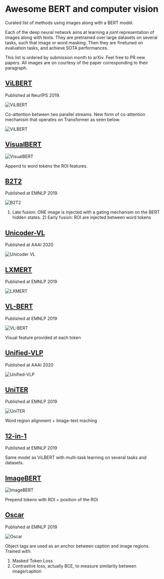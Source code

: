 # Awesome BERT and computer vision
Curated list of methods using images along with a BERT model.

Each of the deep neural network aims at learning a joint representation of images along with texts. They are pretrained over large datasets on several tasks, such that image or word masking. Then they are finetuned on evaluation tasks, and achieve SOTA performances.

This list is ordered by submission month to arXiv. Feel free to PR new papers.
All images are on courtesy of the paper corresponding to their paragraph.

## [ViLBERT](https://arxiv.org/abs/1908.02265)
Published at NeurIPS 2019.

![ViLBERT](images/vilbert1.png)

Co-attention between two parallel streams. New form of co-attention mechanism that operates on Transformer as seen below.

![ViLBERT](images/vilbert2.png)

## [VisualBERT](https://arxiv.org/abs/1908.03557)

![VisualBERT](images/visualbert.png)

Append to word tokens the ROI features.

## [B2T2](https://arxiv.org/abs/1908.05054)
Published at EMNLP 2019.

![B2T2](images/b2t2.png)

1) Late fusion: ONE image is injected with a gating mechanism on the BERT hidden states. 2) Early fusion: ROI are injected between word tokens 


## [Unicoder-VL](https://arxiv.org/abs/1908.06066)
Published at AAAI 2020

![Unicoder VL](images/unicoder.png)

## [LXMERT](https://arxiv.org/abs/1908.07490)
Published at EMNLP 2019

![LXMERT](images/lxmert.png)


## [VL-BERT](https://arxiv.org/abs/1908.08530)
Published at EMNLP 2019

![VL-BERT](images/vlbert.png)

Visual feature provided at each token

## [Unified-VLP](https://arxiv.org/abs/1909.11059)
Published at AAAI 2020

![Unified-VLP](images/UNIFIED_VLP.png)




## [UniTER](https://arxiv.org/abs/1909.11740)
Published at EMNLP 2019

![UniTER](images/uniter.png)

Word region alignment + Image-text maching

## [12-in-1](https://arxiv.org/abs/1912.02315)
Published at EMNLP 2019

Same model as ViLBERT with multi-task learning on several tasks and datasets.

## [ImageBERT](https://arxiv.org/pdf/2001.07966.pdf)
![ImageBERT](images/imagebert.png)

Prepend tokens with ROI + position of the ROI

## [Oscar](https://arxiv.org/abs/2004.06165)
Published at EMNLP 2019

![Oscar](images/oscar.png)

Object tags are used as an anchor between caption and image regions. Trained with:

1. Masked Token Loss
2. Contrastive loss, actually BCE, to measure similarity between image/caption




